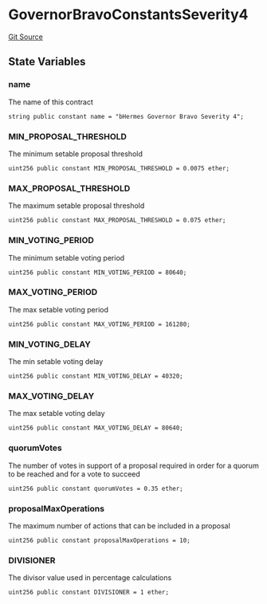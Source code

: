 # GovernorBravoConstantsSeverity4
[Git Source](https://github.com/Maia-DAO/test-env-V2/blob/84b5f9e8695c91ddb02f27bb3dfb1c652f55ced4/out-of-scope/governance/GovernorBravoDelegateSeverity4.sol)


## State Variables
### name
The name of this contract


```solidity
string public constant name = "bHermes Governor Bravo Severity 4";
```


### MIN_PROPOSAL_THRESHOLD
The minimum setable proposal threshold


```solidity
uint256 public constant MIN_PROPOSAL_THRESHOLD = 0.0075 ether;
```


### MAX_PROPOSAL_THRESHOLD
The maximum setable proposal threshold


```solidity
uint256 public constant MAX_PROPOSAL_THRESHOLD = 0.075 ether;
```


### MIN_VOTING_PERIOD
The minimum setable voting period


```solidity
uint256 public constant MIN_VOTING_PERIOD = 80640;
```


### MAX_VOTING_PERIOD
The max setable voting period


```solidity
uint256 public constant MAX_VOTING_PERIOD = 161280;
```


### MIN_VOTING_DELAY
The min setable voting delay


```solidity
uint256 public constant MIN_VOTING_DELAY = 40320;
```


### MAX_VOTING_DELAY
The max setable voting delay


```solidity
uint256 public constant MAX_VOTING_DELAY = 80640;
```


### quorumVotes
The number of votes in support of a proposal required in order for a quorum to be reached and for a vote to succeed


```solidity
uint256 public constant quorumVotes = 0.35 ether;
```


### proposalMaxOperations
The maximum number of actions that can be included in a proposal


```solidity
uint256 public constant proposalMaxOperations = 10;
```


### DIVISIONER
The divisor value used in percentage calculations


```solidity
uint256 public constant DIVISIONER = 1 ether;
```



